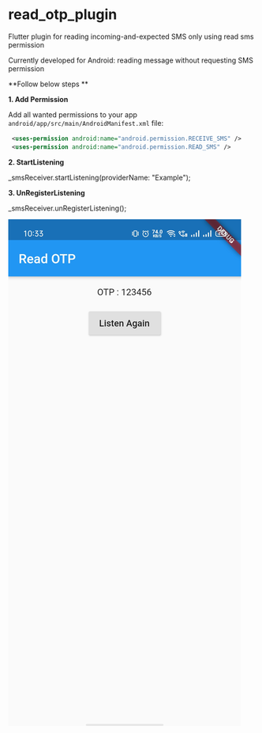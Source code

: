 # read_otp_plugin

Flutter plugin for reading incoming-and-expected SMS only using read sms permission

Currently developed for Android: reading message without requesting SMS permission

**Follow below steps **

**1. Add Permission**

Add all wanted permissions to your app `android/app/src/main/AndroidManifest.xml` file:
```xml
 <uses-permission android:name="android.permission.RECEIVE_SMS" />
 <uses-permission android:name="android.permission.READ_SMS" />

```

**2. StartListening**

_smsReceiver.startListening(providerName: "Example");

**3. UnRegisterListening**

_smsReceiver.unRegisterListening();

![Read OTP](https://github.com/dineshpote26/flutter_read_otp/blob/master/screenshot/example2.jpeg)